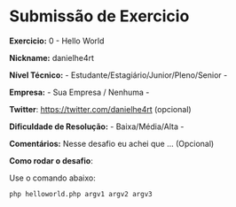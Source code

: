 # Submissão de Exercicio

**Exercicio:** 0 - Hello World

**Nickname:** danielhe4rt

**Nível Técnico:** - Estudante/Estagiário/Junior/Pleno/Senior -

**Empresa:** - Sua Empresa / Nenhuma -

**Twitter**: https://twitter.com/danielhe4rt (opcional)

**Dificuldade de Resolução:** - Baixa/Média/Alta -

**Comentários:** Nesse desafio eu achei que ... (Opcional)

**Como rodar o desafio**: 

Use o comando abaixo: 
```bash
php helloworld.php argv1 argv2 argv3
```